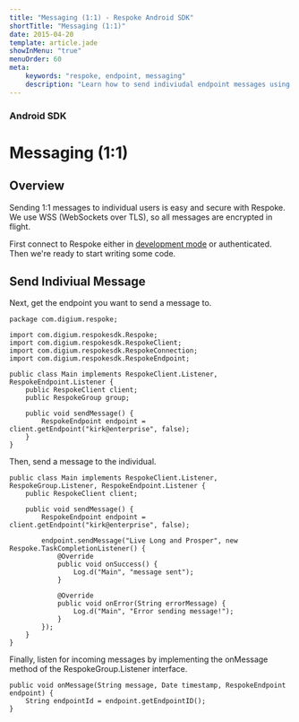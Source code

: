 ```yaml
---
title: "Messaging (1:1) - Respoke Android SDK"
shortTitle: "Messaging (1:1)"
date: 2015-04-20
template: article.jade
showInMenu: "true"
menuOrder: 60
meta:
    keywords: "respoke, endpoint, messaging"
    description: "Learn how to send indiviudal endpoint messages using Respoke"
---
```


### Android SDK
# Messaging (1:1)

## Overview

Sending 1:1 messages to individual users is easy and secure with Respoke. We use WSS (WebSockets over TLS), so all messages are encrypted in flight.

First connect to Respoke either in [development mode](/client/android/getting-started.html) or authenticated. Then we're ready to start writing some code.

## Send Indiviual Message

Next, get the endpoint you want to send a message to.

    package com.digium.respoke;

    import com.digium.respokesdk.Respoke;
    import com.digium.respokesdk.RespokeClient;
    import com.digium.respokesdk.RespokeConnection;
    import com.digium.respokesdk.RespokeEndpoint;

    public class Main implements RespokeClient.Listener, RespokeEndpoint.Listener {
        public RespokeClient client;
        public RespokeGroup group;

        public void sendMessage() {
            RespokeEndpoint endpoint = client.getEndpoint("kirk@enterprise", false);
        }
    }

Then, send a message to the individual.

    public class Main implements RespokeClient.Listener, RespokeGroup.Listener, RespokeEndpoint.Listener {
        public RespokeClient client;

        public void sendMessage() {
            RespokeEndpoint endpoint = client.getEndpoint("kirk@enterprise", false);
            
            endpoint.sendMessage("Live Long and Prosper", new Respoke.TaskCompletionListener() {
                @Override
                public void onSuccess() {
                    Log.d("Main", "message sent");
                }

                @Override
                public void onError(String errorMessage) {
                    Log.d("Main", "Error sending message!");
                }
            }); 
        }
    }

Finally, listen for incoming messages by implementing the onMessage method of the RespokeGroup.Listener interface.

    public void onMessage(String message, Date timestamp, RespokeEndpoint endpoint) {
        String endpointId = endpoint.getEndpointID();
    }